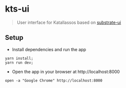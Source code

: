 # kts-ui

> User interface for Katallassos based on [substrate-ui](https://github.com/paritytech/substrate-ui)

## Setup

- Install dependencies and run the app

```
yarn install;
yarn run dev;
```

- Open the app in your browser at http://localhost:8000

```
open -a "Google Chrome" http://localhost:8000
```
